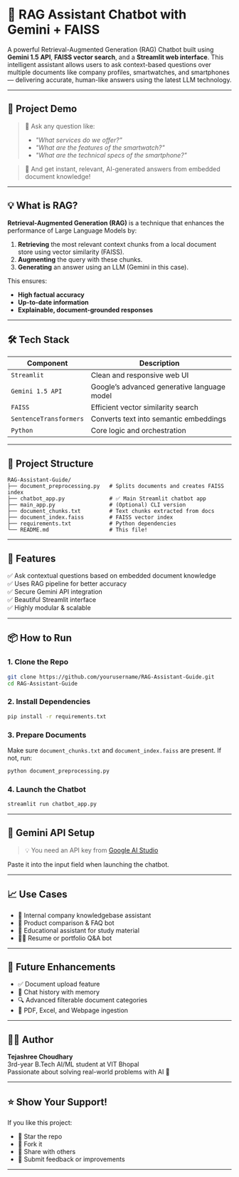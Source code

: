 
# 🤖 RAG Assistant Chatbot with Gemini + FAISS

A powerful Retrieval-Augmented Generation (RAG) Chatbot built using **Gemini 1.5 API**, **FAISS vector search**, and a **Streamlit web interface**. This intelligent assistant allows users to ask context-based questions over multiple documents like company profiles, smartwatches, and smartphones — delivering accurate, human-like answers using the latest LLM technology.

---

## 🚀 Project Demo

> 🧠 Ask any question like:
> - *"What services do we offer?"*
> - *"What are the features of the smartwatch?"*
> - *"What are the technical specs of the smartphone?"*

> 🎯 And get instant, relevant, AI-generated answers from embedded document knowledge!

---

## 💡 What is RAG?

**Retrieval-Augmented Generation (RAG)** is a technique that enhances the performance of Large Language Models by:
1. **Retrieving** the most relevant context chunks from a local document store using vector similarity (FAISS).
2. **Augmenting** the query with these chunks.
3. **Generating** an answer using an LLM (Gemini in this case).

This ensures:
- **High factual accuracy**
- **Up-to-date information**
- **Explainable, document-grounded responses**

---

## 🛠️ Tech Stack

| Component            | Description                                      |
|----------------------|--------------------------------------------------|
| `Streamlit`          | Clean and responsive web UI                     |
| `Gemini 1.5 API`     | Google’s advanced generative language model     |
| `FAISS`              | Efficient vector similarity search               |
| `SentenceTransformers` | Converts text into semantic embeddings        |
| `Python`             | Core logic and orchestration                    |

---

## 📂 Project Structure

```
RAG-Assistant-Guide/
├── document_preprocessing.py   # Splits documents and creates FAISS index
├── chatbot_app.py              # ✅ Main Streamlit chatbot app
├── main_app.py                 # (Optional) CLI version
├── document_chunks.txt         # Text chunks extracted from docs
├── document_index.faiss        # FAISS vector index
├── requirements.txt            # Python dependencies
└── README.md                   # This file!
```

---

## 🔑 Features

✅ Ask contextual questions based on embedded document knowledge  
✅ Uses RAG pipeline for better accuracy  
✅ Secure Gemini API integration  
✅ Beautiful Streamlit interface  
✅ Highly modular & scalable  

---

## 📦 How to Run

### 1. Clone the Repo
```bash
git clone https://github.com/yourusername/RAG-Assistant-Guide.git
cd RAG-Assistant-Guide
```

### 2. Install Dependencies
```bash
pip install -r requirements.txt
```

### 3. Prepare Documents
Make sure `document_chunks.txt` and `document_index.faiss` are present. If not, run:
```bash
python document_preprocessing.py
```

### 4. Launch the Chatbot
```bash
streamlit run chatbot_app.py
```

---

## 🔐 Gemini API Setup

> 💡 You need an API key from [Google AI Studio](https://aistudio.google.com/app/apikey)

Paste it into the input field when launching the chatbot.

---

## 📈 Use Cases

- 📄 Internal company knowledgebase assistant  
- 🛒 Product comparison & FAQ bot  
- 🧠 Educational assistant for study material  
- 🧑‍💼 Resume or portfolio Q&A bot  

---

## 🚀 Future Enhancements

- ✅ Document upload feature  
- 💬 Chat history with memory  
- 🔍 Advanced filterable document categories  
- 🧾 PDF, Excel, and Webpage ingestion  

---

## 👨‍💻 Author

**Tejashree Choudhary**  
3rd-year B.Tech AI/ML student at VIT Bhopal  
Passionate about solving real-world problems with AI 🤖

---

## ⭐️ Show Your Support!

If you like this project:
- 🌟 Star the repo
- 🍴 Fork it
- 📢 Share with others
- 💬 Submit feedback or improvements

---

